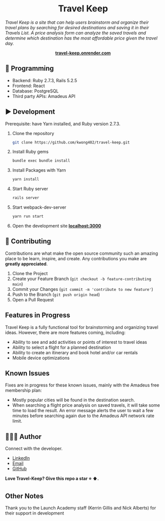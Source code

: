 <h1 align="center">Travel Keep</h1>

<i>Travel Keep is a site that can help users brainstorm and organize their travel plans by searching for desired destinations and saving it in their Travels List. A price analysis form can analyze the saved travels and determine which destination has the most affordable price given the travel day.</i>
<br>

</p>

<p align="center">
  <a href="https://travel-keep.onrender.com"><strong>travel-keep.onrender.com</strong></a>
  <br>
</p>

## 🚀 Programming

- Backend: Ruby 2.7.3, Rails 5.2.5
- Frontend: React
- Database: PostgreSQL
- Third party APIs: Amadeus API

## ▶️ Development
Prerequisite: have Yarn installed, and Ruby version 2.7.3.

1. Clone the repository
    ```sh
    git clone https://github.com/kwong402/travel-keep.git
    ```
    
2. Install Ruby gems
    ```sh
    bundle exec bundle install
    ```
    
3. Install Packages with Yarn
    ```sh
    yarn install
    ```
    
4. Start Ruby server
    ```sh
    rails server
    ```
    
5. Start webpack-dev-server
    ```sh
    yarn run start
    ```
    
6. Open the development site **[localhost:3000](http://localhost:3000)**
    
## 🤝 Contributing

Contributions are what make the open source community such an amazing place to be learn, inspire, and create.
Any contributions you make are **greatly appreciated**.

1. Clone the Project
2. Create your Feature Branch (`git checkout -b feature-contributing main`)
3. Commit your Changes (`git commit -m 'contribute to new feature'`)
4. Push to the Branch (`git push origin head`)
5. Open a Pull Request

## Features in Progress

Travel Keep is a fully functional tool for brainstorming and organizing travel ideas. However, there are more features coming, including:

- Ability to see and add activities or points of interest to travel ideas
- Ability to select a flight for a planned destination
- Ability to create an itinerary and book hotel and/or car rentals
- Mobile device optimizations

## Known Issues

Fixes are in progress for these known issues, mainly with the Amadeus free membership plan:

- Mostly popular cities will be found in the destination search.
- When searching a flight price analysis on saved travels, it will take some time to load the result. An error message alerts the user to wait a few minutes before searching again due to the Amadeus API network rate limit.

## 👩🏻‍💻 Author

Connect with the developer.

- [LinkedIn][linkedin]
- [Email][email]
- [GitHub][github]

**Love Travel-Keep? Give this repo a star :star: :arrow_up:.**

[linkedin]: https://www.linkedin.com/in/kwong402/
[email]: mailto:kwong402@gmail.com
[github]: https://github.com/kwong402

## Other Notes

Thank you to the Launch Academy staff (Kerrin Gillis and Nick Alberts) for their support in development